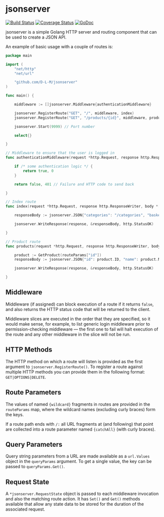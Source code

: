 # jsonserver

[![Build Status](https://travis-ci.org/D-L-M/jsonserver.svg?branch=master)](https://travis-ci.org/D-L-M/jsonserver) [![Coverage Status](https://coveralls.io/repos/github/D-L-M/jsonserver/badge.svg?branch=master)](https://coveralls.io/github/D-L-M/jsonserver?branch=master) [![GoDoc](https://godoc.org/github.com/D-L-M/jsonserver?status.svg)](https://godoc.org/github.com/D-L-M/jsonserver)

jsonserver is a simple Golang HTTP server and routing component that can be used to create a JSON API.

An example of basic usage with a couple of routes is:

```go
package main

import (
    "net/http"
    "net/url"

    "github.com/D-L-M/jsonserver"
)

func main() {

    middleware := []jsonserver.Middleware{authenticationMiddleware}

    jsonserver.RegisterRoute("GET", "/", middleware, index)
    jsonserver.RegisterRoute("GET", "/products/{id}", middleware, products)

    jsonserver.Start(9999) // Port number

    select{}

}

// Middleware to ensure that the user is logged in
func authenticationMiddleware(request *http.Request, response http.ResponseWriter, body *[]byte, queryParams url.Values, routeParams jsonserver.RouteParams, state *jsonserver.RequestState) (bool, int) {

    if /* some authentication logic */ {
        return true, 0
    }

    return false, 401 // Failure and HTTP code to send back

}

// Index route
func index(request *http.Request, response http.ResponseWriter, body *[]byte, queryParams url.Values, routeParams jsonserver.RouteParams, state *jsonserver.RequestState) {

    responseBody := jsonserver.JSON{"categories": "/categories", "basket": "/shopping-basket", "logout": "/log-out"}

    jsonserver.WriteResponse(response, &responseBody, http.StatusOK)

}

// Product route
func products(request *http.Request, response http.ResponseWriter, body *[]byte, queryParams url.Values, routeParams jsonserver.RouteParams, state *jsonserver.RequestState) {

    product := GetProduct(routeParams["id"])
    responseBody := jsonserver.JSON{"id": product.ID, "name": product.Name, "price": product.Price}

    jsonserver.WriteResponse(response, &responseBody, http.StatusOK)

}
```

## Middleware

Middleware (if assigned) can block execution of a route if it returns `false`, and also returns the HTTP status code that will be returned to the client.

Middleware slices are executed in the order that they are specified, so it would make sense, for example, to list generic login middleware prior to permission-checking middleware — the first one to fail will halt execution of the route and any other middleware in the slice will not be run.

## HTTP Methods

The HTTP method on which a route will listen is provided as the first argument to `jsonserver.RegisterRoute()`. To register a route against multiple HTTP methods you can provide them in the following format: `GET|OPTIONS|DELETE`.

## Route Parameters

The values of named `{wildcard}` fragments in routes are provided in the `routeParams` map, where the wildcard names (excluding curly braces) form the keys.

If a route path ends with `/:` all URL fragments at (and following) that point are collected into a route parameter named `{catchAll}` (with curly braces).

## Query Parameters

Query string parameters from a URL are made available as a `url.Values` object in the `queryParams` argument. To get a single value, the key can be passed to `queryParams.Get()`.

## Request State

A `*jsonserver.RequestState` object is passed to each middleware invocation and also the matching route action. It has `Set()` and `Get()` methods available that allow any state data to be stored for the duration of the associated request.